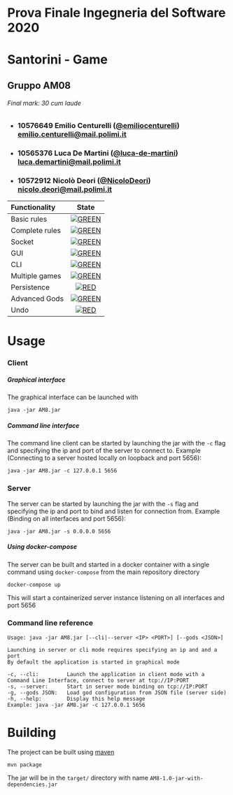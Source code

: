 # Prova Finale Ingegneria del Software 2020
# Santorini - Game

## Gruppo AM08
###### Final mark: 30 cum laude

- ###   10576649    Emilio Centurelli ([@emiliocenturelli](https://github.com/emiliocenturelli))<br>emilio.centurelli@mail.polimi.it
- ###   10565376    Luca De Martini ([@luca-de-martini](https://github.com/luca-de-martini))<br>luca.demartini@mail.polimi.it
- ###   10572912    Nicolò Deori ([@NicoloDeori](https://github.com/NicoloDeori))<br>nicolo.deori@mail.polimi.it

| Functionality | State |
|:-----------------------|:------------------------------------:|
| Basic rules | [![GREEN](https://placehold.it/15/44bb44/44bb44)](#) |
| Complete rules | [![GREEN](https://placehold.it/15/44bb44/44bb44)](#) |
| Socket | [![GREEN](https://placehold.it/15/44bb44/44bb44)](#) |
| GUI | [![GREEN](https://placehold.it/15/44bb44/44bb44)](#) |
| CLI | [![GREEN](https://placehold.it/15/44bb44/44bb44)](#) |
| Multiple games | [![GREEN](https://placehold.it/15/44bb44/44bb44)](#) |
| Persistence | [![RED](https://placehold.it/15/f03c15/f03c15)](#) |
| Advanced Gods | [![GREEN](https://placehold.it/15/44bb44/44bb44)](#) |
| Undo | [![RED](https://placehold.it/15/f03c15/f03c15)](#) |

<!--
[![RED](https://placehold.it/15/f03c15/f03c15)](#)
[![YELLOW](https://placehold.it/15/ffdd00/ffdd00)](#)
[![GREEN](https://placehold.it/15/44bb44/44bb44)](#)
-->

# Usage

### Client

##### Graphical interface

The graphical interface can be launched with

```
java -jar AM8.jar
```

##### Command line interface

The command line client can be started by launching the jar with the `-c`
flag and specifying the ip and port of the server to connect to. Example 
(Connecting to a server hosted locally on loopback and port 5656):

```
java -jar AM8.jar -c 127.0.0.1 5656
```

### Server

The server can be started by launching the jar with the `-s` flag and 
specifying the ip and port to bind and listen for connection from. Example
 (Binding on all interfaces and port 5656):
 
 ```
java -jar AM8.jar -s 0.0.0.0 5656
```

##### Using docker-compose

The server can be built and started in a docker container with a single 
command using `docker-compose` from the main repository directory

```
docker-compose up
```

This will start a containerized server instance listening on all 
interfaces and port 5656

### Command line reference

```
Usage: java -jar AM8.jar [--cli|--server <IP> <PORT>] [--gods <JSON>]

Launching in server or cli mode requires specifying an ip and and a port
By default the application is started in graphical mode

-c, --cli:         Launch the application in client mode with a Command Line Interface, connect to server at tcp://IP:PORT
-s, --server:      Start in server mode binding on tcp://IP:PORT
-g, --gods JSON:   Load god configuration from JSON file (server side)
-h, --help:        Display this help message
Example: java -jar AM8.jar -c 127.0.0.1 5656
```

# Building

The project can be built using [maven](https://maven.apache.org/)

```
mvn package
```

The jar will be in the `target/` directory with name `AM8-1.0-jar-with-dependencies.jar`
